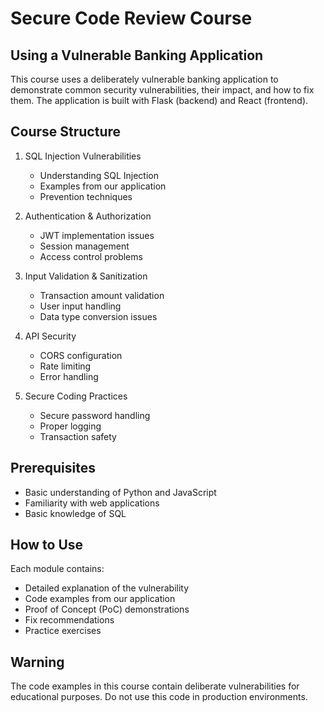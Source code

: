 # Secure Code Review Course
## Using a Vulnerable Banking Application

This course uses a deliberately vulnerable banking application to demonstrate common security vulnerabilities, their impact, and how to fix them. The application is built with Flask (backend) and React (frontend).

## Course Structure

1. SQL Injection Vulnerabilities
   - Understanding SQL Injection
   - Examples from our application
   - Prevention techniques

2. Authentication & Authorization
   - JWT implementation issues
   - Session management
   - Access control problems

3. Input Validation & Sanitization
   - Transaction amount validation
   - User input handling
   - Data type conversion issues

4. API Security
   - CORS configuration
   - Rate limiting
   - Error handling

5. Secure Coding Practices
   - Secure password handling
   - Proper logging
   - Transaction safety

## Prerequisites
- Basic understanding of Python and JavaScript
- Familiarity with web applications
- Basic knowledge of SQL

## How to Use
Each module contains:
- Detailed explanation of the vulnerability
- Code examples from our application
- Proof of Concept (PoC) demonstrations
- Fix recommendations
- Practice exercises

## Warning
The code examples in this course contain deliberate vulnerabilities for educational purposes. Do not use this code in production environments. 